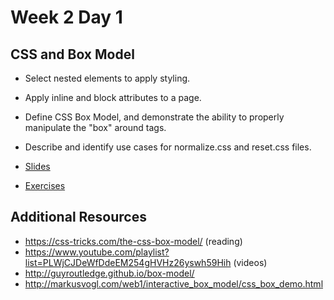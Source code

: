 # Week 2 Day 1

## CSS and Box Model

- Select nested elements to apply styling.
- Apply inline and block attributes to a page.
- Define CSS Box Model, and demonstrate the ability to properly manipulate the "box" around tags.
- Describe and identify use cases for normalize.css and reset.css files.

-  [Slides](slides/day-3.pdf)
-  [Exercises](exercise/)

## Additional Resources

- https://css-tricks.com/the-css-box-model/ (reading)
- https://www.youtube.com/playlist?list=PLWjCJDeWfDdeEM254gHVHz26yswh59Hih (videos)
- http://guyroutledge.github.io/box-model/
- http://markusvogl.com/web1/interactive_box_model/css_box_demo.html